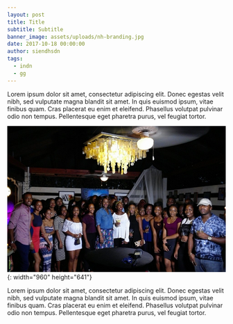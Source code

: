 ```yaml
---
layout: post
title: Title
subtitle: Subtitle
banner_image: assets/uploads/nh-branding.jpg
date: 2017-10-18 00:00:00
author: siendhsdn
tags:
  - indn
  - gg
---
```


Lorem ipsum dolor sit amet, consectetur adipiscing elit. Donec egestas velit nibh, sed vulputate magna blandit sit amet. In quis euismod ipsum, vitae finibus quam. Cras placerat eu enim et eleifend. Phasellus volutpat pulvinar odio non tempus. Pellentesque eget pharetra purus, vel feugiat tortor.

![](/assets/images/alumni/3.jpg){: width="960" height="641"}

Lorem ipsum dolor sit amet, consectetur adipiscing elit. Donec egestas velit nibh, sed vulputate magna blandit sit amet. In quis euismod ipsum, vitae finibus quam. Cras placerat eu enim et eleifend. Phasellus volutpat pulvinar odio non tempus. Pellentesque eget pharetra purus, vel feugiat tortor.